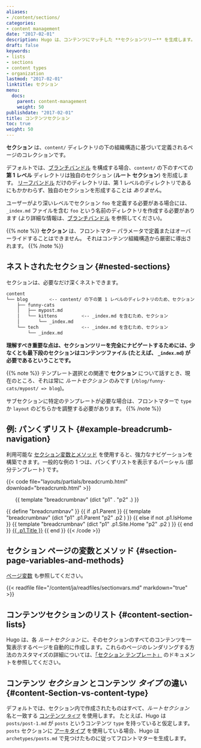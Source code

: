 ```yaml
---
aliases:
- /content/sections/
categories:
- content management
date: "2017-02-01"
description: Hugo は、コンテンツにマッチした **セクションツリー** を生成します。
draft: false
keywords:
- lists
- sections
- content types
- organization
lastmod: "2017-02-01"
linktitle: セクション
menu:
  docs:
    parent: content-management
    weight: 50
publishdate: "2017-02-01"
title: コンテンツセクション
toc: true
weight: 50
---
```


**セクション** は、`content/` ディレクトリの下の組織構造に基づいて定義されるページのコレクションです。

デフォルトでは、[ブランチバンドル][branch bundles] を構成する場合、`content/` の下のすべての **第 1 レベル** ディレクトリは独自のセクション (**ルート セクション**) を形成します。
[リーフバンドル][leaf bundles] だけのディレクトリは、第 1 レベルのディレクトリであるにもかかわらず、独自のセクションを形成することは *ありません*。

ユーザーがより深いレベルでセクション `foo` を定義する必要がある場合には、 `_index.md` ファイルを含む `foo` という名前のディレクトリを作成する必要があります (より詳細な情報は、[ブランチバンドル][branch bundles] を参照してください)。


{{% note %}}
**セクション** は、フロントマター パラメータで定義またはオーバーライドすることはできません。 それはコンテンツ組織構造から厳密に導出されます。
{{% /note %}}

## ネストされたセクション {#nested-sections}

セクションは、必要なだけ深くネストできます。

```bash
content
└── blog        <-- content/ の下の第 1 レベルのディレクトリのため、セクション
    ├── funny-cats
    │   ├── mypost.md
    │   └── kittens         <-- _index.md を含むため、セクション
    │       └── _index.md
    └── tech                <-- _index.md を含むため、セクション
        └── _index.md
```

**理解すべき重要な点は、セクションツリーを完全にナビゲートするためには、少なくとも最下段のセクションはコンテンツファイル (たとえば、 `_index.md`) が必要であるということです。**

{{% note %}}
テンプレート選択との関連で **セクション** について話すとき、現在のところ、それは常に *ルートセクション* のみです (`/blog/funny-cats/mypost/ => blog`)。

サブセクションに特定のテンプレートが必要な場合は、フロントマターで `type` か `layout` のどちらかを調整する必要があります。
{{% /note %}}

## 例: パンくずリスト {#example-breadcrumb-navigation}

利用可能な [セクション変数とメソッド](#section-page-variables-and-methods) を使用すると、強力なナビゲーションを構築できます。一般的な例の 1 つは、パンくずリストを表示するパーシャル (部分テンプレート) です。

{{< code file="layouts/partials/breadcrumb.html" download="breadcrumb.html" >}}
<ol  class="nav navbar-nav">
  {{ template "breadcrumbnav" (dict "p1" . "p2" .) }}
</ol>
{{ define "breadcrumbnav" }}
{{ if .p1.Parent }}
{{ template "breadcrumbnav" (dict "p1" .p1.Parent "p2" .p2 )  }}
{{ else if not .p1.IsHome }}
{{ template "breadcrumbnav" (dict "p1" .p1.Site.Home "p2" .p2 )  }}
{{ end }}
<li{{ if eq .p1 .p2 }} class="active" aria-current="page" {{ end }}>
  <a href="{{ .p1.Permalink }}">{{ .p1.Title }}</a>
</li>
{{ end }}
{{< /code >}}

## セクション ページの変数とメソッド {#section-page-variables-and-methods}

[ページ変数](/variables/page/) も参照してください。

{{< readfile file="/content/ja/readfiles/sectionvars.md" markdown="true" >}}

## コンテンツセクションのリスト {#content-section-lists}

Hugo は、各 *ルートセクション* に、そのセクションのすべてのコンテンツを一覧表示するページを自動的に作成します。これらのページのレンダリングする方法のカスタマイズの詳細については、[「セクション テンプレート」][section templates] のドキュメントを参照してください。

## コンテンツ *セクション* とコンテンツ *タイプ* の違い {#content-Section-vs-content-type}

デフォルトでは、セクション内で作成されたものはすべて、*ルートセクション* 名と一致する [コンテンツ `タイプ`][content type] を使用します。 たとえば、Hugo は `posts/post-1.md` が `posts` というコンテンツ `type` を持っていると仮定します。 `posts` セクションに [アーキタイプ][archetype] を使用している場合、Hugo は `archetypes/posts.md` で見つけたものに従ってフロントマターを生成します。

[archetype]: /content-management/archetypes/
[content type]: /content-management/types/
[directory structure]: /getting-started/directory-structure/
[section templates]: /templates/section-templates/
[leaf bundles]: /content-management/page-bundles/#leaf-bundles
[branch bundles]: /content-management/page-bundles/#branch-bundles
